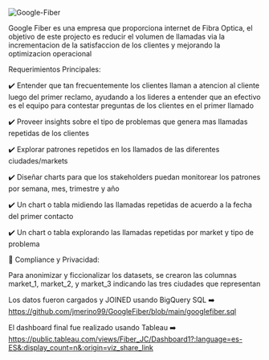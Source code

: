 ![Google-Fiber](https://github.com/jmerino99/Portfolio/assets/137907629/72123376-d960-4040-8bd5-13235d1c8104)

Google Fiber es una empresa que proporciona internet de Fibra Optica, el objetivo de este projecto es reducir el volumen de llamadas via la incrementacion de la satisfaccion de los clientes y mejorando la optimizacion operacional

Requerimientos Principales:

✔️ Entender que tan frecuentemente los clientes llaman a atencion al cliente luego del primer reclamo, ayudando a los lideres a entender que an efectivo es el equipo para contestar preguntas de los clientes en el primer llamado

✔️ Proveer insights sobre el tipo de problemas que genera mas llamadas repetidas de los clientes

✔️ Explorar patrones repetidos en los llamados de las diferentes ciudades/markets

✔️ Diseñar charts para que los stakeholders puedan monitorear los patrones por semana, mes, trimestre y año

✔️   Un chart o tabla midiendo las llamadas repetidas de acuerdo a la fecha del primer contacto

✔️   Un chart o tabla explorando las llamadas repetidas por market y tipo de problema

🔐 Compliance y Privacidad:

Para anonimizar y ficcionalizar los datasets, se crearon las columnas market_1, market_2, y market_3 indicando las tres ciudades que representan

Los datos fueron cargados y JOINED usando BigQuery SQL ➡️ 
https://github.com/jmerino99/GoogleFiber/blob/main/googlefiber.sql

El dashboard final fue realizado usando Tableau ➡️ 
https://public.tableau.com/views/Fiber_JC/Dashboard1?:language=es-ES&:display_count=n&:origin=viz_share_link
